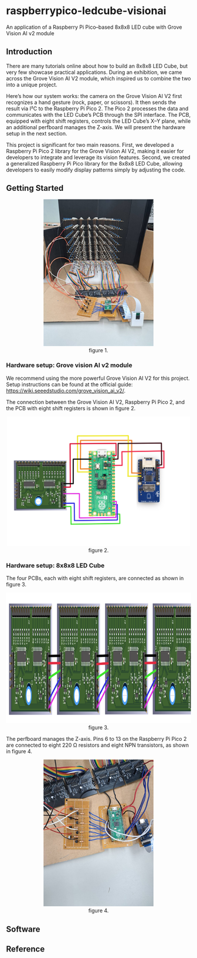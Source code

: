 # raspberrypico-ledcube-visionai
An application of a Raspberry Pi Pico–based 8x8x8 LED cube with Grove Vision AI v2 module

## Introduction

There are many tutorials online about how to build an 8x8x8 LED Cube, but very few showcase practical applications. During an exhibition, we came across the Grove Vision AI V2 module, which inspired us to combine the two into a unique project.

Here’s how our system works: the camera on the Grove Vision AI V2 first recognizes a hand gesture (rock, paper, or scissors). It then sends the result via I²C to the Raspberry Pi Pico 2. The Pico 2 processes the data and communicates with the LED Cube’s PCB through the SPI interface. The PCB, equipped with eight shift registers, controls the LED Cube’s X–Y plane, while an additional perfboard manages the Z-axis. We will present the hardware setup in the next section.

This project is significant for two main reasons. First, we developed a Raspberry Pi Pico 2 library for the Grove Vision AI V2, making it easier for developers to integrate and leverage its vision features. Second, we created a generalized Raspberry Pi Pico library for the 8x8x8 LED Cube, allowing developers to easily modify display patterns simply by adjusting the code.

## Getting Started

<p align="center"> <img src="https://github.com/nthuee822/raspberrypico-ledcube-visionai/blob/main/src/120783.jpg" width="300"><br> figure 1. </p>

### Hardware setup: Grove vision AI v2 module

We recommend using the more powerful Grove Vision AI V2 for this project. Setup instructions can be found at the official guide: https://wiki.seeedstudio.com/grove_vision_ai_v2/.

The connection between the Grove Vision AI V2, Raspberry Pi Pico 2, and the PCB with eight shift registers is shown in figure 2.

<p align="center"> <img src="https://github.com/nthuee822/raspberrypico-ledcube-visionai/blob/main/src/hw1.png" width="500"><br> figure 2. </p>

### Hardware setup: 8x8x8 LED Cube

The four PCBs, each with eight shift registers, are connected as shown in figure 3.

<p align="center"> <img src="https://github.com/nthuee822/raspberrypico-ledcube-visionai/blob/main/src/hw2.png" width="700"><br> figure 3. </p>

The perfboard manages the Z-axis. Pins 6 to 13 on the Raspberry Pi Pico 2 are connected to eight 220 Ω resistors and eight NPN transistors, as shown in figure 4.

<p align="center"> <img src="https://github.com/nthuee822/raspberrypico-ledcube-visionai/blob/main/src/120782.jpg" width="300"><br> figure 4. </p>

## Software

## Reference
